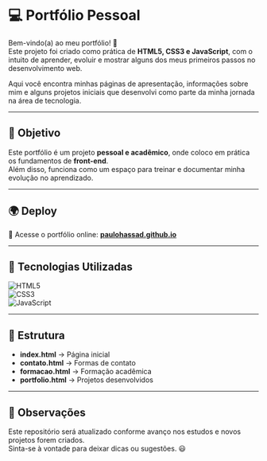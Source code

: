 # 💻 Portfólio Pessoal  

Bem-vindo(a) ao meu portfólio! 🚀  
Este projeto foi criado como prática de **HTML5, CSS3 e JavaScript**, com o intuito de aprender, evoluir e mostrar alguns dos meus primeiros passos no desenvolvimento web.  

Aqui você encontra minhas páginas de apresentação, informações sobre mim e alguns projetos iniciais que desenvolvi como parte da minha jornada na área de tecnologia.  

---

## 🎯 Objetivo  

Este portfólio é um projeto **pessoal e acadêmico**, onde coloco em prática os fundamentos de **front-end**.  
Além disso, funciona como um espaço para treinar e documentar minha evolução no aprendizado.  

---

## 🌍 Deploy  

🔗 Acesse o portfólio online: [**paulohassad.github.io**](https://paulohassad.github.io)  

---

## 🚀 Tecnologias Utilizadas  

![HTML5](https://img.shields.io/badge/HTML5-E34F26?style=for-the-badge&logo=html5&logoColor=white)  
![CSS3](https://img.shields.io/badge/CSS3-1572B6?style=for-the-badge&logo=css3&logoColor=white)  
![JavaScript](https://img.shields.io/badge/JavaScript-F7DF1E?style=for-the-badge&logo=javascript&logoColor=black)  

---

## 📂 Estrutura  

- **index.html** → Página inicial  
- **contato.html** → Formas de contato  
- **formacao.html** → Formação acadêmica  
- **portfolio.html** → Projetos desenvolvidos  

---

## 📌 Observações  

Este repositório será atualizado conforme avanço nos estudos e novos projetos forem criados.  
Sinta-se à vontade para deixar dicas ou sugestões. 😃  
